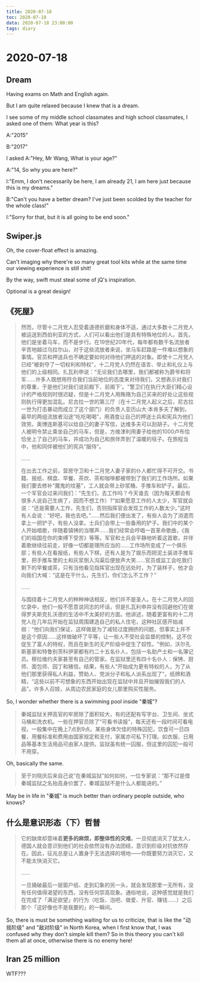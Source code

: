 ```yaml
---
title: 2020-07-18
toc: 2020-07-18
data: 2020-07-18 23:00:00
tags: diary
---
```



# 2020-07-18

## Dream

Having exams on Math and English again. 

But I am quite relaxed because I knew that is a dream.

I see some of my middle school classmates and high school classmates, I asked one of them: What year is this? 

A:"2015"

B:"2017"

I asked A:"Hey, Mr Wang, What is your age?"

A:"14, So why you are here?"

I:"Emm, I don't necessarily be here, I am already 21, I am here just because this is my dreams."

B:"Can't you have a better dream? I've just been scolded by the teacher for the whole class!"

I:"Sorry for that, but it is all going to be end soon."

## Swiper.js

Oh, the cover-float effect is amazing.

Can't imaging why there're so many great tool kits while at the same time our viewing experience is still shit!

By the way, swift must steal some of jQ's inspiration. 

Optional is a great design!

## 《死屋》

> 然而，尽管十二月党人忍受着道德折磨和身体不适，通过大多数十二月党人被运送到西伯利亚的方式，人们可以看出他们是具有特殊地位的人。首先，他们是坐着马车，而不是步行。在19世纪20年代，每年都有数干名流放者辛苦地越过乌拉尔山，对于这些流放者来说，坐马车赶路是一件难以想象的事情。官员和押送兵也不确定要如何对待他们押送的对象。即使十二月党人已经“被剥夺了一切权利和特权”，十二月党人仍然在语言、举止和礼仪上与他们的上级相同。扎瓦利申说：“无论我们去哪里，我们都被称为爵爷和将军......许多人既想用符合我们当前地位的态度来对待我们，又想表示对我们的尊重，于是他们对我们说前殿下、前阁下'。"警卫们在执行大臣们精心设计的严格规则时很迟疑，但是十二月党人用贿赂为自己买来的好处让这些规则执行得更加混乱。尼古拉一世的第三厅（在十二月党人起义之后，尼古拉一世为打击暴动而成立了这个部门）的负责人亚历山大·本肯多夫了解到，最早的两组流放者沿途“吃吃喝喝”，用酒食让自己的押送士兵和宪兵为他们效劳。奥博连斯基可以给自己的妻子写信，达维多夫可以刮胡子。十二月党人被明令禁止乘坐自己的马车，但是，方维津利用妻子给他的1000卢布恰恰坐上了自己的马车，并成功为自己和旅伴弄到了温暖的毯子。在旅程当中，他和同伴被他们的宪兵“服侍“。
>
> ……
>
> 在出去工作之前，营房守卫和十二月党人妻子家的仆人都忙得不可开交。书籍、报纸、棋盘、早餐、茶炊、茶和咖啡都被带到了我们的工作场所。如果我们要去修补“魔鬼的坟墓”，工人就会带上砂浆桶、手推车和铲子。最后，一个军官会过来问我们：“先生们，去工作吗？今天谁去（因为每天都会有很多人说自己生病了，因而不想工作）?“如果愿意工作的人太少，军官就会说：“还是需要人工作，先生们，否则指挥官会发现工作的人数太少。”这时有人会说：“好吧，我也去吧。”……然后我们便出发了，有些人会为了消遣而拿上一把铲子，有些人没拿。士兵们会带上一些备用的铲子。我们中的某个人开始唱歌，伴随着镇铐的当哪声……我们经常会哼唱一首革命歌曲，《我们的祖国在你的束缚下受苦》等等。军官和士兵会平静地听着这首歌，并伴着歌继续往前走，好像一切都是理所应当的……工作场所变成了一个俱乐部；有些人在看报纸，有些人下棋，还有人是为了娱乐而把泥土装进手推车里，把手推车里的土和灰浆倒入沟渠后便放声大笑……官员或监工会吃我们剩下的早餐或茶，只有当他看见指挥官出现在远处时，为了装样子，他才会向我们大喊：“这是在干什么，先生们，你们怎么不工作？”
>
> ……
>
> 与围绕着十二月党人的种种神话相反，他们并不是圣人。在十二月党人的回忆录中，他们一般不愿意说同志的坏话，但是扎瓦利申并没有回避他们在彼得罗夫斯克扎沃德的生活中不太美好的方面。他讲述，随着更富有的十二月党人在几年后开始在监狱周围建造自己的私人住宅，这种社区感开始减弱：“他们向我们保证，这样做是为了减轻过度拥挤的问题，但事实上并不是这个原因……这样做破坏了平等，让一些人不受社会监督的控制，这不仅促生了富人的特权，而且在新生的无产阶级中促生了奴性。"例如，沃尔孔斯基家和特鲁别茨科伊家都有约二十五名仆人，包括一名助产士和一名簿记员。穆拉维约夫家甚至有自己的管家。在监狱里还有四十名仆人：保铐、厨师、面包师、园丁和猪信。结果，有些人“开始成为更有特权的人，为了从他们那里获得私人利益，赞助人、党派分子和私人派系出现了”。纸牌和酒精，“这些以前不可想象的东西开始出现在监狱中并且开始摧毁我们的人品”。许多人召妓，从周边农民家庭的女儿那里购买性服务。



So, I wonder whether there is a swimming pool inside "秦城"? 

> 秦城监狱关押高官的牢房除了面积较大，有的还配有写字台、卫生间、坐式马桶和洗衣机。一些在押官员除了“可看书读报”，每天还有一段时间可看电视，一般集中在晚上7点到9点。某些身体欠佳的特殊囚犯，饮食可一日四餐，用餐标准和费用由国家规定和支付，家属亦可私下打理。如衣服、日用品等基本生活用品可由家人提供。监狱虽有统一囚服，但这里的囚犯一般可不用穿。



Oh, basically the same.

> 至于刘晓庆后来自己说“在秦城监狱”如何如何，一位专家说：“那不过是借秦城监狱之名抬高身价罢了，秦城监狱不是什么人都能进的。” 



May be in life in "秦城" is much better than ordinary people outside, who knows?

## 什么是意识形态（下）哲普

> 它的缺席却意味着**更多的麻烦，即整体性的灾难**。一旦彻底消灭了犹太人，德国人就会意识到他们的社会依然没有办法团结，意识到阶级对抗依然存在。因此，征兆总是让人置身于无法选择的境地——你既要努力消灭它，又不能太快消灭它。
>
> ……
>
> 一旦捅破最后一层窗户纸、走到幻象的另一头，就会发现那里一无所有，没有任何值得渴望的东西，没有任何崇高现象。通俗地说，这种感觉就是我们在完成了「满足欲望」的行为（吃饭、泡吧、做爱、升官、赚钱……）之后那个「这好像也不是我要的」的一瞬间。



So, there is must be something waiting for us to criticize, that is like the "动摇阶级" and "敌对阶级" in North Korea, when I first know that, I was confused why they don't simple kill them? So in this theory you can't kill them all at once, otherwise there is no enemy here!



## Iran 25 million

WTF???

